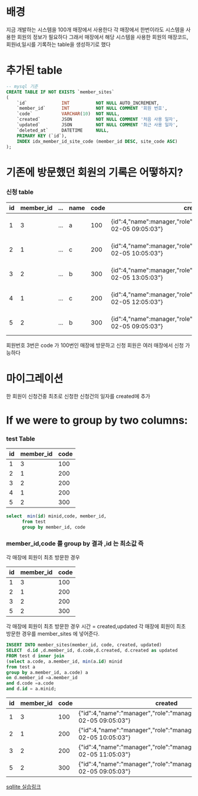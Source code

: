 # 배경
지금 개발하는 시스템을 100개 매장에서 사용한다
각 매장에서 한번이라도 시스템을 사용한 회원의 정보가 필요하다
그래서
매장에서 해당 시스템을 사용한 회원의
매장코드,회원id,일시를 기록하는 table을 생성하기로 했다

# 추가된 table


```sql
-- mysql 기준
CREATE TABLE IF NOT EXISTS `member_sites`
(
    `id`             INT          NOT NULL AUTO_INCREMENT,
    `member_id`      INT          NOT NULL COMMENT '회원 번호',
    `code`           VARCHAR(10)  NOT NULL,
    `created`        JSON         NOT NULL COMMENT '처음 사용 일자',
    `updated`        JSON         NOT NULL COMMENT '최근 사용 일자',
    `deleted_at`     DATETIME     NULL,
    PRIMARY KEY (`id`),
    INDEX idx_member_id_site_code (member_id DESC, site_code ASC)
);
```

# 기존에 방문했던 회원의 기록은 어떻하지?

### 신청 table

|id	|member_id	|...|	name	|code	|created	|updated
|---|---|---|---|---|---|---|
|1	|3|	...|	a	|100|{id":4,"name":manager,"role":"manager","datetime":"2022-02-05 09:05:03"}	|{id": 4 ,"name":manager,"role":"manager","datetime":"2022-02-06 09:05:03"}|
|2	|1|	...|	c	|200|{id":4,"name":manager,"role":"manager","datetime":"2022-02-05 10:05:03"}	|{id": 4 ,"name":manager,"role":"manager","datetime":"2022-02-05 10:05:03"}|
|3	|2|	...|	b	|300|{id":4,"name":manager,"role":"manager","datetime":"2022-02-05 13:05:03"}	|{id": 4 ,"name":manager,"role":"manager","datetime":"2022-02-06 09:05:03"}|
|4	|1|	...|	c	|200|{id":4,"name":manager,"role":"manager","datetime":"2022-02-05 12:05:03"}	|{id": 4 ,"name":manager,"role":"manager","datetime":"2022-02-05 12:05:03"}|
|5	|2|	...|	b	|300|{id":4,"name":manager,"role":"manager","datetime":"2022-02-05 09:05:03"}	|{id": 4 ,"name":manager,"role":"manager","datetime":"2022-02-06 09:05:03"}|

회원번호 3번은 code 가 100번인 매장에 방문하고 신청
회원은 여러 매장에서 신청 가능하다

# 마이그레이션
 
한 회원이 신청건중 최초로 신청한 신청건의 일자를 created에 추가

# If we were to group by two columns:
### test Table

| id | member_id | code |
|---|---|---|
| 1  |        3 |   100 |
| 2  |        1 |   200 |
| 3  |        2 |   200 |
| 4  |        1 |   200 |
| 5  |        2 |   300 |


```sql
select  min(id) minid,code, member_id,
      from test 
      group by member_id, code
```
### member_id,code 를 group by 결과 ,id 는 최소값 즉 
각 매장에 회원이 최초 방문한 경우

| id | member_id | code |
|---|---|---|
| 1  |        3 |   100 |
| 2  |        1 |   200 |
| 3  |        2 |   200 |
| 5  |        2 |   300 |

각 매장에 회원이 최초 방문한 경우 시간 = created,updated
각 매장에 회원이 최초 방문한 경우를 member_sites 에 넣어준다.
```sql
INSERT INTO member_sites(member_id, code, created, updated)
SELECT  d.id ,d.member_id, d.code,d.created, d.created as updated
FROM test d inner join
(select a.code, a.member_id, min(a.id) minid
from test a
group by a.member_id, a.code) a
on d.member_id =a.member_id
and d.code =a.code
and d.id = a.minid;

```
|id	|member_id	|code	|created	|updated|
|---|---|---|---|---|
1|3|100	|{"id":4,"name":"manager","role":"manager","datetime":"2022-02-05 09:05:03"}	|{"id":4,"name":"manager","role":"manager","datetime":"2022-02-05 09:05:03"}|
2|1|200	|{"id":4,"name":"manager","role":"manager","datetime":"2022-02-05 10:05:03"}	|{"id":4,"name":"manager","role":"manager","datetime":"2022-02-05 10:05:03"}|
3|2|200	|{"id":4,"name":"manager","role":"manager","datetime":"2022-02-05 11:05:03"}	|{"id":4,"name":"manager","role":"manager","datetime":"2022-02-05 11:05:03"}|
5|2|300	|{"id":4,"name":"manager","role":"manager","datetime":"2022-02-05 09:05:03"}	|{"id":4,"name":"manager","role":"manager","datetime":"2022-02-05 09:05:03"}|
 
[sqllite  실습링크](https://replit.com/@gwiyeomgo/migration20220206)




